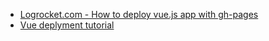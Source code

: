 
- [Logrocket.com - How to deploy vue.js app with gh-pages](https://blog.logrocket.com/build-deploy-vue-js-app-github-pages/)
- [Vue deplyment tutorial](https://cli.vuejs.org/guide/deployment.html#cors)
